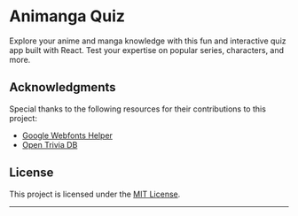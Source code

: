 # Animanga Quiz

Explore your anime and manga knowledge with this fun and interactive quiz app
built with React. Test your expertise on popular series, characters, and more.

## Acknowledgments

Special thanks to the following resources for their contributions to this
project:

- [Google Webfonts Helper](https://gwfh.mranftl.com/fonts)
- [Open Trivia DB](https://opentdb.com/)

## License

This project is licensed under the [MIT License](LICENSE).

---
